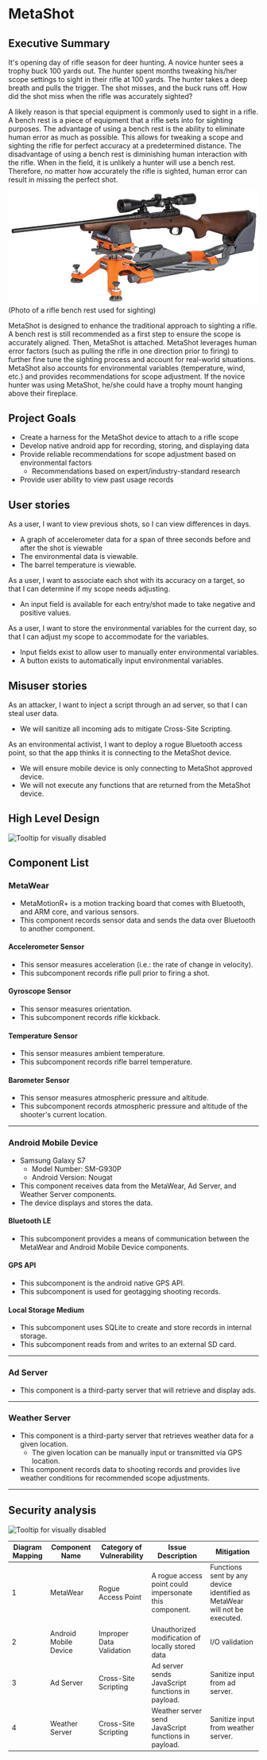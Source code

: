 # MetaShot

## Executive Summary
It's opening day of rifle season for deer hunting. A novice hunter sees a trophy buck 100 yards out. The hunter spent months tweaking his/her scope settings to sight in their rifle at 100 yards. The hunter takes a deep breath and pulls the trigger. The shot misses, and the buck runs off. How did the shot miss when the rifle was accurately sighted?

A likely reason is that special equipment is commonly used to sight in a rifle. A bench rest is a piece of equipment that a rifle sets into for sighting purposes. The advantage of using a bench rest is the ability to eliminate human error as much as possible. This allows for tweaking a scope and sighting the rifle for perfect accuracy at a predetermined distance. The disadvantage of using a bench rest is diminishing human interaction with the rifle. When in the field, it is unlikely a hunter will use a bench rest. Therefore, no matter how accurately the rifle is sighted, human error can result in missing the perfect shot.

<img src="./misc/img/zeroing-in_1_rest.jpg">(Photo of a rifle bench rest used for sighting)

MetaShot is designed to enhance the traditional approach to sighting a rifle. A bench rest is still recommended as a first step to ensure the scope is accurately aligned. Then, MetaShot is attached. MetaShot leverages human error factors (such as pulling the rifle in one direction prior to firing) to further fine tune the sighting process and account for real-world situations. MetaShot also accounts for environmental variables (temperature, wind, etc.) and provides recommendations for scope adjustment. If the novice hunter was using MetaShot, he/she could have a trophy mount hanging above their fireplace.

## Project Goals
* Create a harness for the MetaShot device to attach to a rifle scope
* Develop native android app for recording, storing, and displaying data
* Provide reliable recommendations for scope adjustment based on environmental factors
  - Recommendations based on expert/industry-standard research
* Provide user ability to view past usage records

## User stories


As a user, I want to view previous shots, so I can view differences in days.
* A graph of accelerometer data for a span of three seconds before and after the shot is viewable
* The environmental data is viewable.
* The barrel temperature is viewable.

As a user, I want to associate each shot with its accuracy on a target, so that I can determine if my scope needs adjusting.
* An input field is available for each entry/shot made to take negative and positive values.

As a user, I want to store the environmental variables for the current day, so that I can adjust my scope to accommodate for the variables.
* Input fields exist to allow user to manually enter environmental variables.
* A button exists to automatically input environmental variables.

## Misuser stories
As an attacker, I want to inject a script through an ad server, so that I can steal user data.
* We will sanitize all incoming ads to mitigate Cross-Site Scripting.

As an environmental activist, I want to deploy a rogue Bluetooth access point, so that the app thinks it is connecting to the MetaShot device.
* We will ensure mobile device is only connecting to MetaShot approved device.
* We will not execute any functions that are returned from the MetaShot device.

## High Level Design
![Tooltip for visually disabled](https://www.lucidchart.com/publicSegments/view/0a675a0f-6ce4-43f5-98fc-0a1f10ebfb77/image.png)

## Component List
### MetaWear
* MetaMotionR+ is a motion tracking board that comes with Bluetooth, and ARM core, and various sensors.
* This component records sensor data and sends the data over Bluetooth to another component.

#### Accelerometer Sensor
* This sensor measures acceleration (i.e.: the rate of change in velocity).
* This subcomponent records rifle pull prior to firing a shot.

#### Gyroscope Sensor
* This sensor measures orientation.
* This subcomponent records rifle kickback.

#### Temperature Sensor
* This sensor measures ambient temperature.
* This subcomponent records rifle barrel temperature.

#### Barometer Sensor
* This sensor measures atmospheric pressure and altitude.
* This subcomponent records atmospheric pressure and altitude of the shooter's current location.

---

### Android Mobile Device
* Samsung Galaxy S7
  - Model Number: SM-G930P
  - Android Version: Nougat
* This component receives data from the MetaWear, Ad Server, and Weather Server components.
* The device displays and stores the data.

#### Bluetooth LE
* This subcomponent provides a means of communication between the MetaWear and Android Mobile Device components.

#### GPS API
* This subcomponent is the android native GPS API.
* This subcomponent is used for geotagging shooting records.

#### Local Storage Medium
* This subcomponent uses SQLite to create and store records in internal storage.
* This subcomponent reads from and writes to an external SD card.

---

### Ad Server
* This component is a third-party server that will retrieve and display ads.

---

### Weather Server
* This component is a third-party server that retrieves weather data for a given location.
  - The given location can be manually input or transmitted via GPS location.
* This component records data to shooting records and provides live weather conditions for recommended scope adjustments.

---

## Security analysis
![Tooltip for visually disabled](https://www.lucidchart.com/publicSegments/view/d4a249f9-782f-4444-b5ef-816b8e9e79dd/image.png)

| Diagram Mapping | Component Name | Category of Vulnerability | Issue Description | Mitigation |
|--------|----------------|---------------------------------|-------------------|------------|
| 1 |  MetaWear | Rogue Access Point | A rogue access point could impersonate this component. | Functions sent by any device identified as MetaWear will not be executed. |
| 2 | Android Mobile Device | Improper Data Validation | Unauthorized modification of locally stored data | I/O validation |
| 3 | Ad Server | Cross-Site Scripting | Ad server sends JavaScript functions in payload. | Sanitize input from ad server. |
| 4 | Weather Server | Cross-Site Scripting | Weather server send JavaScript functions in payload. | Sanitize input from weather server. |
